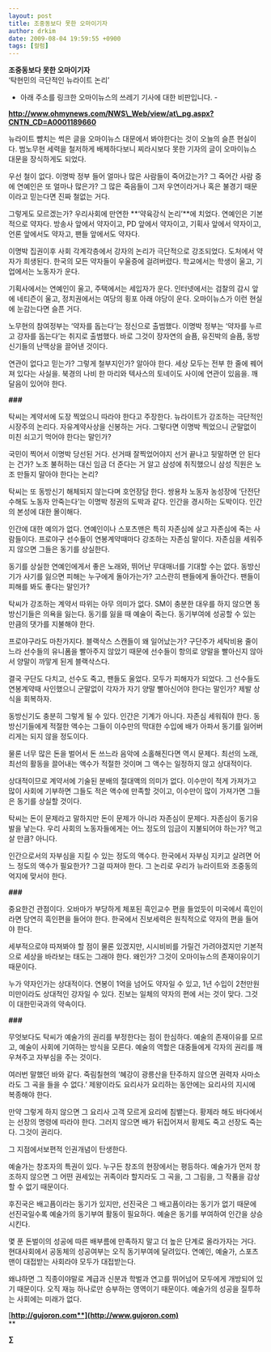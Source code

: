 ```yaml
---
layout: post
title: 조중동보다 못한 오마이기자
author: drkim
date: 2009-08-04 19:59:55 +0900
tags: [컬럼]
---
```

**조중동보다 못한 오마이기자**  
‘탁현민의 극단적인 뉴라이트 논리’

- 아래 주소를 링크한 오마이뉴스의 쓰레기 기사에 대한 비판입니다. -

**http://www.ohmynews.com/NWS\_Web/view/at\_pg.aspx?CNTN_CD=A0001189660**

뉴라이트 뺨치는 썩은 글을 오마이뉴스 대문에서 봐야한다는 것이 오늘의 슬픈 현실이다. 범노무현 세력을 철저하게 배제하다보니 찌라시보다 못한 기자의 글이 오마이뉴스 대문을 장식하게도 되었다.

우선 철이 없다. 이명박 정부 들어 얼마나 많은 사람들이 죽어갔는가? 그 죽어간 사람 중에 연예인은 또 얼마나 많은가? 그 많은 죽음들이 그저 우연이라거나 혹은 불경기 때문이라고 믿는다면 진짜 철없는 거다.

그렇게도 모르겠는가? 우리사회에 만연한 **‘약육강식 논리’**에 치었다. 연예인은 기본적으로 약자다. 방송사 앞에서 약자이고, PD 앞에서 약자이고, 기획사 앞에서 약자이고, 언론 앞에서도 약자고, 팬들 앞에서도 약자다. 

이명박 집권이후 사회 각계각층에서 강자의 논리가 극단적으로 강조되었다. 도처에서 약자가 희생된다. 한국의 모든 약자들이 우울증에 걸려버렸다. 학교에서는 학생이 울고, 기업에서는 노동자가 운다.

기획사에서는 연예인이 울고, 주택에서는 세입자가 운다. 인터넷에서는 검찰의 감시 앞에 네티즌이 울고, 정치권에서는 여당의 횡포 아래 야당이 운다. 오마이뉴스가 이런 현실에 눈감는다면 슬픈 거다. 

노무현의 참여정부는 ‘약자를 돕는다’는 정신으로 출범했다. 이명박 정부는 ‘약자를 누르고 강자를 돕는다’는 취지로 출범했다. 바로 그것이 장자연의 슬픔, 유진박의 슬픔, 동방신기들의 난맥상을 끌어낸 것이다. 

연관이 없다고 믿는가? 그렇게 철부지인가? 알아야 한다. 세상 모두는 전부 한 줄에 꿰어져 있다는 사실을. 북경의 나비 한 마리와 텍사스의 토네이도 사이에 연관이 있음을. 깨달음이 있어야 한다. 

**###**

탁씨는 계약서에 도장 찍었으니 따라야 한다고 주장한다. 뉴라이트가 강조하는 극단적인 시장주의 논리다. 자유계약사상을 신봉하는 거다. 그렇다면 이명박 찍었으니 군말없이 미친 쇠고기 먹어야 한다는 말인가?

국민이 찍어서 이명박 당선된 거다. 선거때 잘찍었어야지 선거 끝나고 뒷말하면 안 된다는 건가? 노조 불허하는 대신 임금 더 준다는 거 알고 삼성에 취직했으니 삼성 직원은 노조 만들지 말아야 한다는 논리? 

탁씨는 또 동방신기 해체되지 않는다며 호언장담 한다. 쌍용차 노동자 농성장에 ‘단전단수해도 노동자 안죽는다’는 이명박 정권의 도박과 같다. 인간을 경시하는 도박이다. 인간의 본성에 대한 몰이해다. 

인간에 대한 예의가 없다. 연예인이나 스포츠맨은 특히 자존심에 살고 자존심에 죽는 사람들이다. 프로야구 선수들이 연봉계약때마다 강조하는 자존심 말이다. 자존심을 세워주지 않으면 그들은 동기를 상실한다.

동기를 상실한 연예인에게서 좋은 노래와, 뛰어난 무대매너를 기대할 수는 없다. 동방신기가 사기를 잃으면 피해는 누구에게 돌아가는가? 고스란히 팬들에게 돌아간다. 팬들이 피해를 봐도 좋다는 말인가?

탁씨가 강조하는 계약서 따위는 아무 의미가 없다. SM이 충분한 대우를 하지 않으면 동방신기들은 의욕을 잃는다. 동기를 잃을 때 예술이 죽는다. 동기부여에 성공할 수 있는 만큼의 댓가를 지불해야 한다. 

프로야구라도 마찬가지다. 블랙삭스 스캔들이 왜 일어났는가? 구단주가 세탁비용 줄이느라 선수들의 유니폼을 빨아주지 않았기 때문에 선수들이 항의로 양말을 빨아신지 않아서 양말이 까맣게 된게 블랙삭스다.

결국 구단도 다치고, 선수도 죽고, 팬들도 울었다. 모두가 피해자가 되었다. 그 선수들도 연봉계약때 사인했으니 군말없이 각자가 자기 양말 빨아신어야 한다는 말인가? 제발 상식을 회복하자.

동방신기도 충분히 그렇게 될 수 있다. 인간은 기계가 아니다. 자존심 세워줘야 한다. 동방신기들에게 적절한 액수는 그들이 이수만의 막대한 수입에 배가 아파서 동기를 잃어버리게는 되지 않을 정도이다. 

물론 너무 많은 돈을 벌어서 돈 쓰느라 음악에 소홀해진다면 역시 문제다. 최선의 노래, 최선의 활동을 끌어내는 액수가 적절한 것이며 그 액수는 일정하지 않고 상대적이다. 

상대적이므로 계약서에 기술된 분배의 절대액의 의미가 없다. 이수만이 적게 가져가고 많이 사회에 기부하면 그들도 적은 액수에 만족할 것이고, 이수만이 많이 가져가면 그들은 동기를 상실할 것이다. 

탁씨는 돈이 문제라고 말하지만 돈이 문제가 아니라 자존심이 문제다. 자존심이 동기유발을 낳는다. 우리 사회의 노동자들에게는 어느 정도의 임금이 지불되어야 하는가? 먹고살 만큼? 아니다.

인간으로서의 자부심을 지킬 수 있는 정도의 액수다. 한국에서 자부심 지키고 살려면 어느 정도의 액수가 필요한가? 그걸 따져야 한다. 그 논리로 우리가 뉴라이트와 조중동의 억지에 맞서야 한다.

**###**

중요한건 관점이다. 오바마가 부당하게 체포된 흑인교수 편을 들었듯이 미국에서 흑인이라면 당연히 흑인편을 들어야 한다. 한국에서 진보세력은 원칙적으로 약자의 편을 들어야 한다. 

세부적으로야 따져봐야 할 점이 물론 있겠지만, 시시비비를 가릴건 가려야겠지만 기본적으로 세상을 바라보는 태도는 그래야 한다. 왜인가? 그것이 오마이뉴스의 존재이유이기 때문이다. 

누가 약자인가는 상대적이다. 연봉이 1억을 넘어도 약자일 수 있고, 1년 수입이 2천만원 미만이라도 상대적인 강자일 수 있다. 진보는 일체의 약자의 편에 서는 것이 맞다. 그것이 대한민국과의 약속이다.

**###**

무엇보다도 탁씨가 예술가의 권리를 부정한다는 점이 한심하다. 예술의 존재이유를 모르고, 예술이 사회에 기여하는 방식을 모른다. 예술의 역할은 대중들에게 각자의 권리를 깨우쳐주고 자부심을 주는 것이다.

여러번 말했던 바와 같다. 죽림칠현의 ‘혜강이 광릉산을 탄주하지 않으면 권력자 사마소라도 그 곡을 들을 수 없다.’ 제왕이라도 요리사가 요리하는 동안에는 요리사의 지시에 복종해야 한다.

만약 그렇게 하지 않으면 그 요리사 고객 모르게 요리에 침뱉는다. 황제라 해도 바다에서는 선장의 명령에 따라야 한다. 그러지 않으면 배가 뒤집어져서 황제도 죽고 선장도 죽는다. 그것이 권리다. 

그 지점에서보편적 인권개념이 탄생한다.

예술가는 창조자의 특권이 있다. 누구든 창조의 현장에서는 평등하다. 예술가가 먼저 창조하지 않으면 그 어떤 권세있는 귀족이라 할지라도 그 곡을, 그 그림을, 그 작품을 감상할 수 없기 때문이다. 

후진국은 배고픔이라는 동기가 있지만, 선진국은 그 배고픔이라는 동기가 없기 때문에 선진국일수록 예술가의 동기부여 활동이 필요하다. 예술은 동기를 부여하여 인간을 상승시킨다. 

몇 푼 돈벌이의 성공에 따른 배부름에 만족하지 말고 더 높은 단계로 올라가자는 거다. 현대사회에서 공동체의 성공여부는 오직 동기부여에 달려있다. 연예인, 예술가, 스포츠맨이 대접받는 사회라야 모두가 대접받는다.

왜냐하면 그 직종이야말로 계급과 신분과 학벌과 연고를 뛰어넘어 모두에게 개방되어 있기 때문이다. 오직 재능 하나로만 승부하는 영역이기 때문이다. 예술가의 성공을 질투하는 사회에는 미래가 없다.







[**http://gujoron.com**](http://www.gujoron.com)**  
** 

**∑**